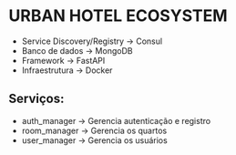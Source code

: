 # URBAN HOTEL ECOSYSTEM

* Service Discovery/Registry -> Consul
* Banco de dados -> MongoDB
* Framework -> FastAPI
* Infraestrutura -> Docker

## Serviços:
* auth_manager -> Gerencia autenticação e registro
* room_manager -> Gerencia os quartos
* user_manager -> Gerencia os usuários